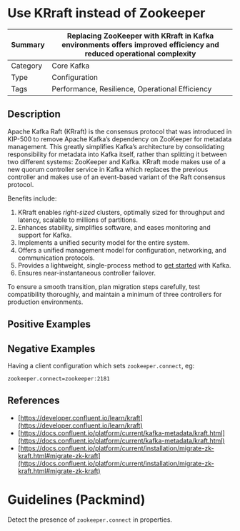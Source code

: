 # Use KRraft instead of Zookeeper

| Summary  | Replacing ZooKeeper with KRraft in Kafka environments offers improved efficiency and reduced operational complexity |
|----------|-------------------------------------------------------------------------------------------------------------------|
| Category | Core Kafka                                                                                                         |
| Type     | Configuration                                                                                                      |
| Tags     | Performance, Resilience, Operational Efficiency                                                                    |

## Description

Apache Kafka Raft (KRraft) is the consensus protocol that was introduced in KIP-500 to remove Apache Kafka’s dependency on ZooKeeper for metadata management. This greatly simplifies Kafka’s architecture by consolidating responsibility for metadata into Kafka itself, rather than splitting it between two different systems: ZooKeeper and Kafka. KRraft mode makes use of a new quorum controller service in Kafka which replaces the previous controller and makes use of an event-based variant of the Raft consensus protocol.

Benefits include:

1. KRraft enables *right-sized* clusters, optimally sized for throughput and latency, scalable to millions of partitions.
2. Enhances stability, simplifies software, and eases monitoring and support for Kafka.
3. Implements a unified security model for the entire system.
4. Offers a unified management model for configuration, networking, and communication protocols.
5. Provides a lightweight, single-process method to [get started](https://developer.confluent.io/learn/kraft) with Kafka.
6. Ensures near-instantaneous controller failover.

To ensure a smooth transition, plan migration steps carefully, test compatibility thoroughly, and maintain a minimum of three controllers for production environments.

## Positive Examples

## Negative Examples

Having a client configuration which sets `zookeeper.connect`, eg:

```plaintext
zookeeper.connect=zookeeper:2181
```

## References

- [https://developer.confluent.io/learn/kraft](https://developer.confluent.io/learn/kraft)
- [https://docs.confluent.io/platform/current/kafka-metadata/kraft.html](https://docs.confluent.io/platform/current/kafka-metadata/kraft.html)
- [https://docs.confluent.io/platform/current/installation/migrate-zk-kraft.html#migrate-zk-kraft](https://docs.confluent.io/platform/current/installation/migrate-zk-kraft.html#migrate-zk-kraft)

# Guidelines (Packmind)

Detect the presence of `zookeeper.connect` in properties.
